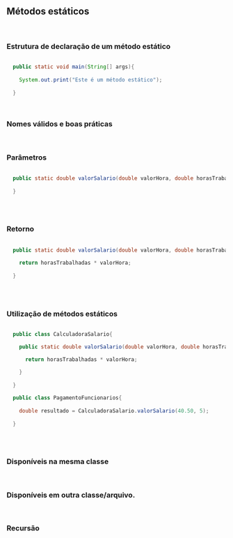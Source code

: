 <h2>Métodos estáticos</h2> <br>


<h3>Estrutura de declaração de um método estático</h3>

```java

  public static void main(String[] args){
  
    System.out.print("Este é um método estático");
  
  }

```


<br>

<h3>Nomes válidos e boas práticas</h3>



<br>

<h3>Parâmetros</h3>

```java
    
  public static double valorSalario(double valorHora, double horasTrabalhadas){
  
  }    
  
```

<br>

<h3>Retorno</h3>

```java
    
  public static double valorSalario(double valorHora, double horasTrabalhadas){
  
    return horasTrabalhadas * valorHora;
  
  }    
  
```

<br>

<h3>Utilização de métodos estáticos</h3>

```java

  public class CalculadoraSalario{

    public static double valorSalario(double valorHora, double horasTrabalhadas){

      return horasTrabalhadas * valorHora;

    }    
  
  }
  
  public class PagamentoFuncionarios{
  
    double resultado = CalculadoraSalario.valorSalario(40.50, 5);
  
  }
  
```

<br>

<h3>Disponíveis na mesma classe</h3>

<br>

<h3>Disponíveis em outra classe/arquivo.</h3>

<br>

<h3>Recursão</h3>
